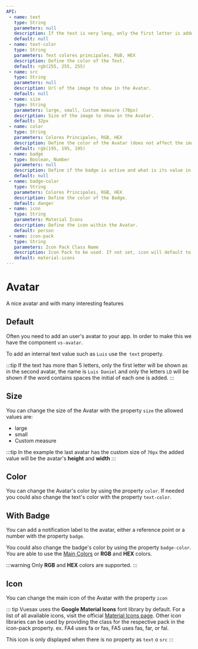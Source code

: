 ```yaml
---
API:
 - name: text
   type: String
   parameters: null
   description: If the text is very long, only the first letter is added.
   default: null
 - name: text-color
   type: String
   parameters: Text colores principales, RGB, HEX
   description: Define the color of the Text.
   default: rgb(255, 255, 255)
 - name: src
   type: String
   parameters: null
   description: Url of the image to show in the Avatar.
   default: null
 - name: size
   type: String
   parameters: large, small, Custom measure (70px)
   description: Size of the image to show in the Avatar.
   default: 32px
 - name: color
   type: String
   parameters: Colores Principales, RGB, HEX
   description: Define the color of the Avatar (does not affect the image).
   default: rgb(195, 195, 195)
 - name: badge
   type: Boolean, Number
   parameters: null
   description: Define if the badge is active and what is its value in number.
   default: null
 - name: badge-color
   type: String
   parameters: Colores Principales, RGB, HEX
   description: Define the color of the Badge.
   default: danger
 - name: icon
   type: String
   parameters: Material Icons
   description: Define the icon within the Avatar.
   default: person
 - name: icon-pack
   type: String
   parameters: Icon Pack Class Name
   description: Icon Pack to be used. If not set, icon will default to Material Icons. ex. FA4 uses fa or fas, FA5 uses fas, far, or fal.
   default: material-icons
---
```


# Avatar

<box header>

  A nice avatar and with many interesting features

</box>


<box>

## Default

Often you need to add an user's avatar to your app. In order to make this we have the component `vs-avatar`.

To add an internal text value such as `Luis` use the` text` property.

:::tip
If the text has more than 5 letters, only the first letter will be shown as in the second avatar, the name is `Luis Daniel` and only the letters `LD` will be shown if the word contains spaces the initial of each one is added.
:::

<vuecode md center>
<template #demo>
  <vs-avatar />
  <vs-avatar text="Luisdaniel"/>
  <vs-avatar text="Luisd"/>
  <vs-avatar text="Luis Daniel"/>
  <vs-avatar src="https://avatars2.githubusercontent.com/u/31676496?s=460&v=4"/>
</template>
<template #code>

```html
<vs-avatar />
<vs-avatar text="Luis Daniel"/>
<vs-avatar text="Luisd"/>
<vs-avatar src="https://avatars2.githubusercontent.com/u/31676496?s=460&v=4"/>
```

</template>
</vuecode>

</box>


<box>

## Size

You can change the size of the Avatar with the property `size` the allowed values ​​are:

- large
- small
- Custom measure

:::tip
  In the example the last avatar has the custom size of `70px` the added value will be the avatar's **height** and **width**
:::

<vuecode md center>
<template #demo>
  <vs-avatar size="small" />
  <vs-avatar text="Luis Daniel"/>
  <vs-avatar size="large" src="https://avatars2.githubusercontent.com/u/31676496?s=460&v=4"/>
  <vs-avatar size="70px" src="https://avatars2.githubusercontent.com/u/31676496?s=460&v=4"/>
</template>
<template #code>

```html
<vs-avatar size="small" />
<vs-avatar text="Luis Daniel"/>
<vs-avatar size="large" src="https://avatars2.githubusercontent.com/u/31676496?s=460&v=4"/>
<vs-avatar size="70px" src="https://avatars2.githubusercontent.com/u/31676496?s=460&v=4"/>
```

</template>
</vuecode>
</box>

<box>

## Color

You can change the Avatar's color by using the property `color`. If needed you could also change the text's color with the property `text-color`.

<vuecode md center>
<template #demo>
<vs-avatar color="primary" text="primary"/>
<vs-avatar color="success" text="success"/>
<vs-avatar color="danger" text="danger"/>
<vs-avatar color="warning" text="warning"/>
<vs-avatar color="dark" text="dark"/>
<vs-avatar color="rgb(200, 21, 129)" text="RGB"/>
<vs-avatar color="#18cd5b" text="HEX"/>
<vs-avatar color="#26302a" text-color="rgb(246, 190, 16)" text="HEX RGB"/>
</template>
<template #code>

```html
<vs-avatar color="primary" text="primary"/>
<vs-avatar color="success" text="success"/>
<vs-avatar color="danger" text="danger"/>
<vs-avatar color="warning" text="warning"/>
<vs-avatar color="dark" text="dark"/>
<vs-avatar color="rgb(200, 21, 129)" text="RGB"/>
<vs-avatar color="#18cd5b" text="HEX"/>
<vs-avatar color="#26302a" text-color="rgb(246, 190, 16)" text="HEX RGB"/>
```

</template>
</vuecode>
</box>

<box>

## With Badge

You can add a notification label to the avatar, either a reference point or a number with the property `badge`.

You could also change the badge's color by using the property `badge-color`. You are able to use the [Main Colors](/theme/) or **RGB** and **HEX** colors.

:::warning
  Only **RGB** and **HEX** colors are supported.
:::

<vuecode md>
<template #demo>
  <Demos-Avatar-Badge />
</template>
<template #code>

```html
<template lang="html">
  <div class="con-avatarsx">
    <div class="con-avatar-solo">
    <vs-avatar badge />
    <vs-avatar :badge="badge1" text="Luisdaniel"/>
    <vs-avatar badge-color="rgb(140, 23, 164)" :badge="badge2" text="Luisd"/>
  </div>
      <button color="danger" type="filled" @click="increment">
        Increment Badge counter
      </button>
  </div>
</template>

<script>
export default {
  data:()=>({
    badge1:2,
    badge2:10,
  }),
  methods:{
    increment(){
      this.badge1 ++
      this.badge2 ++
    }
  }
}
</script>
```

</template>
</vuecode>
</box>


<box>

## Icon

You can change the main icon of the Avatar with the property `icon`

::: tip
Vuesax uses the **Google Material Icons** font library by default. For a list of all available icons, visit the official [Material Icons page](https://material.io/icons/). Other icon libraries can be used by providing the class for the respective pack in the icon-pack property. ex. FA4 uses fa or fas, FA5 uses fas, far, or fal.

This icon is only displayed when there is no property as `text` o `src`
:::


<vuecode md>
<template #demo>
  <Demos-Avatar-Icons />
</template>
<template #code>

```html
  <vs-avatar />
  <vs-avatar color="primary" icon="date_range" />
  <vs-avatar color="success" icon="whatshot" />
  <vs-avatar color="danger" icon="photo_camera" />
  <vs-avatar color="warning" icon="filter_vintage" />
  <vs-avatar color="dark" icon="watch" />
```

</template>
</vuecode>
</box>
